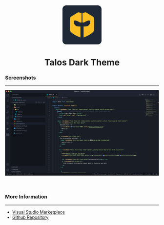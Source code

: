 
<p align="center">
<img src="assets/logo.png" width="128"/>
</p>

<h1 align="center">Talos Dark Theme</h1>

### Screenshots
---
<img src="assets/screenshot.png">

<br />
<br />
<br />

### More Information
---
- <a href="https://marketplace.visualstudio.com/items?itemName=damunga.talos-dark">Visual Studio Marketplace</a>
-  <a href="https://github.com/DavidAmunga/talos-dark-theme.git">Github Repository</a>
